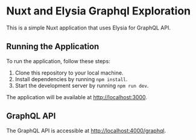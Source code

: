 # Nuxt and Elysia Graphql Exploration

This is a simple Nuxt application that uses Elysia for GraphQL API.

## Running the Application

To run the application, follow these steps:

1. Clone this repository to your local machine.
2. Install dependencies by running `npm install`.
3. Start the development server by running `npm run dev`.

The application will be available at [http://localhost:3000](http://localhost:3000).

## GraphQL API

The GraphQL API is accessible at [http://localhost:4000/graphql](http://localhost:3000/api/graphql).
